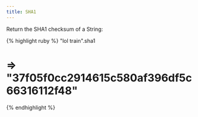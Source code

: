 ```yaml
---
title: SHA1
---
```


Return the SHA1 checksum of a String:

{% highlight ruby %}
"lol train".sha1
# => "37f05f0cc2914615c580af396df5c66316112f48"
{% endhighlight %}
